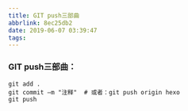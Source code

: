 ```yaml
---
title: GIT push三部曲
abbrlink: 8ec25db2
date: 2019-06-07 03:39:47
tags:
---
```




### GIT push三部曲：

```Git
git add .
git commit –m "注释"  # 或者：git push origin hexo
git push 
```



